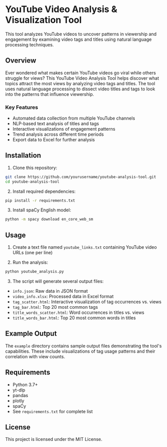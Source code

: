 # YouTube Video Analysis & Visualization Tool

This tool analyzes YouTube videos to uncover patterns in viewership and engagement by examining video tags and titles using natural language processing techniques.

## Overview

Ever wondered what makes certain YouTube videos go viral while others struggle for views? This YouTube Video Analysis Tool helps discover what topics attract the most views by analyzing video tags and titles. The tool uses natural language processing to dissect video titles and tags to look into the patterns that influence viewership.

### Key Features

- Automated data collection from multiple YouTube channels
- NLP-based text analysis of titles and tags
- Interactive visualizations of engagement patterns
- Trend analysis across different time periods
- Export data to Excel for further analysis

## Installation

1. Clone this repository:
```bash
git clone https://github.com/yourusername/youtube-analysis-tool.git
cd youtube-analysis-tool
```

2. Install required dependencies:
```bash
pip install -r requirements.txt
```

3. Install spaCy English model:
```bash
python -m spacy download en_core_web_sm
```

## Usage

1. Create a text file named `youtube_links.txt` containing YouTube video URLs (one per line)

2. Run the analysis:
```bash
python youtube_analysis.py
```

3. The script will generate several output files:
- `info.json`: Raw data in JSON format
- `video_info.xlsx`: Processed data in Excel format
- `tag_scatter.html`: Interactive visualization of tag occurrences vs. views
- `tag_bar.html`: Top 20 most common tags
- `title_words_scatter.html`: Word occurrences in titles vs. views
- `title_words_bar.html`: Top 20 most common words in titles

## Example Output

The `example` directory contains sample output files demonstrating the tool's capabilities. These include visualizations of tag usage patterns and their correlation with view counts.

## Requirements

- Python 3.7+
- yt-dlp
- pandas
- plotly
- spaCy
- See `requirements.txt` for complete list

## License

This project is licensed under the MIT License.